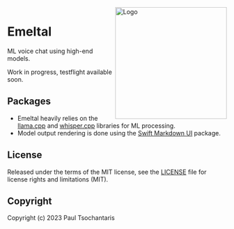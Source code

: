 <img src="https://ptsochantaris.github.io/trailer/EmeltalLogo.webp" alt="Logo" width=256 align="right">

Emeltal
====

ML voice chat using high-end models.

Work in progress, testflight available soon.

## Packages
- Emeltal heavily relies on the [llama.cpp](https://github.com/ggerganov/llama.cpp) and [whisper.cpp](https://github.com/ggerganov/whisper.cpp) libraries for ML processing.
- Model output rendering is done using the [Swift Markdown UI](https://github.com/gonzalezreal/swift-markdown-ui) package.

## License

Released under the terms of the MIT license, see the [LICENSE](LICENSE.txt) file for license rights and limitations (MIT).

## Copyright

Copyright (c) 2023 Paul Tsochantaris

